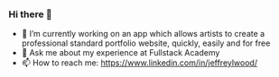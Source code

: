 ### Hi there 👋


- 🔭 I’m currently working on an app which allows artists to create a professional standard portfolio website, quickly, easily and for free
- 💬 Ask me about my experience at Fullstack Academy
- 📫 How to reach me: https://www.linkedin.com/in/jeffreylwood/
